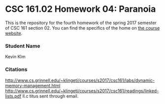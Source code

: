 # CSC 161.02 Homework 04: Paranoia
This is the repository for the fourth homework of the spring 2017 semester of CSC 161 section 02.
You can find the specifics of the home on [the course website](http://www.cs.grinnell.edu/~klingeti/courses/s2017/csc161/homeworks/06-paranoia.html).

### Student Name
Kevin KIm

### Citations

http://www.cs.grinnell.edu/~klingeti/courses/s2017/csc161/labs/dynamic-memory-management.html
http://www.cs.grinnell.edu/~klingeti/courses/s2017/csc161/readings/linked-lists.pdf
ll.c titus sent through email.